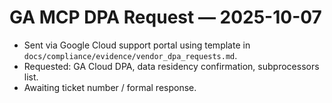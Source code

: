 # GA MCP DPA Request — 2025-10-07

- Sent via Google Cloud support portal using template in `docs/compliance/evidence/vendor_dpa_requests.md`.
- Requested: GA Cloud DPA, data residency confirmation, subprocessors list.
- Awaiting ticket number / formal response.
